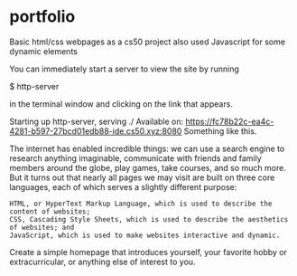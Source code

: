 # portfolio
Basic html/css webpages as a cs50 project also used
Javascript for some dynamic elements


You can immediately start a server to view the site by running

$ http-server

in the terminal window and clicking on the link that appears.

Starting up http-server, serving ./
Available on:
  https://fc78b22c-ea4c-4281-b597-27bcd01edb88-ide.cs50.xyz:8080
Something like this.  
  
The internet has enabled incredible things: we can use a search engine to research anything imaginable, communicate with friends and family members around the globe, play games, take courses, and so much more. But it turns out that nearly all pages we may visit are built on three core languages, each of which serves a slightly different purpose:

    HTML, or HyperText Markup Language, which is used to describe the content of websites;
    CSS, Cascading Style Sheets, which is used to describe the aesthetics of websites; and
    JavaScript, which is used to make websites interactive and dynamic.

Create a simple homepage that introduces yourself, your favorite hobby or extracurricular, or anything else of interest to you.
